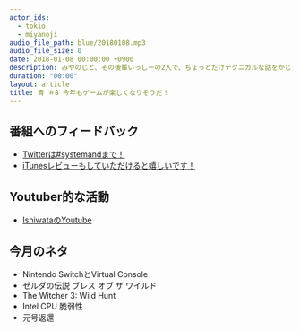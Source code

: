 ```yaml
---
actor_ids:
  - tokio
  - miyanoji
audio_file_path: blue/20180108.mp3
audio_file_size: 0
date: 2018-01-08 00:00:00 +0900
description: みやのじと、その後輩いっしーの2人で、ちょっとだけテクニカルな話をかじっちゃおう！という趣旨で始めた、systemand.onlineのサブチャンネル青です。
duration: "00:00"
layout: article
title: 青 ＃8 今年もゲームが楽しくなりそうだ！
---
```

## 番組へのフィードバック
* [Twitterは#systemandまで！](https://twitter.com/search?q=%23systemand)
* [iTunesレビューもしていただけると嬉しいです！](https://itunes.apple.com/jp/podcast/systemand-online/id1205168408?mt=2)

## Youtuber的な活動

* [IshiwataのYoutube](https://www.youtube.com/channel/UC0dN6GcdwpQA-WdSfI2tmZQ)

## 今月のネタ
* Nintendo SwitchとVirtual Console
* ゼルダの伝説 ブレス オブ ザ ワイルド
* The Witcher 3: Wild Hunt
* Intel CPU 脆弱性
* 元号返還

